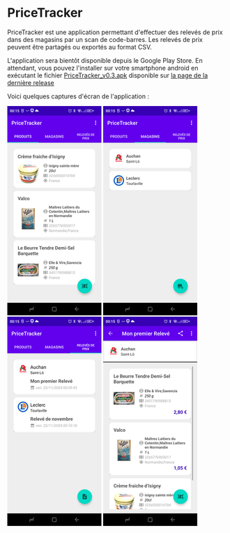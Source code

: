 # PriceTracker

PriceTracker est une application permettant d'effectuer des relevés de prix dans des magasins par un scan de code-barres. Les relevés de prix peuvent être partagés ou exportés au format CSV.

L'application sera bientôt disponible depuis le Google Play Store. En attendant, vous pouvez l'installer sur votre smartphone android en exécutant le fichier [PriceTracker_v0.3.apk](https://github.com/Farvil/PriceTracker/releases/download/v0.3/PriceTracker_v0.3.apk) disponible sur [la page de la dernière release](https://github.com/Farvil/PriceTracker/releases/tag/v0.3)

Voici quelques captures d'écran de l'application : 

![Application PriceTracker](readme/produits.png "Application PriceTracker")
![Application PriceTracker](readme/magasins.png "Application PriceTracker")
![Application PriceTracker](readme/releves.png "Application PriceTracker")
![Application PriceTracker](readme/releve_details.png "Application PriceTracker")

